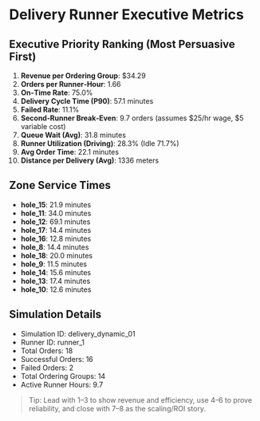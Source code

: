 # Delivery Runner Executive Metrics

## Executive Priority Ranking (Most Persuasive First)
1. **Revenue per Ordering Group**: $34.29
2. **Orders per Runner‑Hour**: 1.66
3. **On‑Time Rate**: 75.0%
4. **Delivery Cycle Time (P90)**: 57.1 minutes
5. **Failed Rate**: 11.1%
6. **Second‑Runner Break‑Even**: 9.7 orders (assumes $25/hr wage, $5 variable cost)
7. **Queue Wait (Avg)**: 31.8 minutes
8. **Runner Utilization (Driving)**: 28.3% (Idle 71.7%)
9. **Avg Order Time**: 22.1 minutes
10. **Distance per Delivery (Avg)**: 1336 meters

## Zone Service Times
- **hole_15**: 21.9 minutes
- **hole_11**: 34.0 minutes
- **hole_12**: 69.1 minutes
- **hole_17**: 14.4 minutes
- **hole_16**: 12.8 minutes
- **hole_8**: 14.4 minutes
- **hole_18**: 20.0 minutes
- **hole_9**: 11.5 minutes
- **hole_14**: 15.6 minutes
- **hole_13**: 17.4 minutes
- **hole_10**: 12.6 minutes


## Simulation Details
- Simulation ID: delivery_dynamic_01
- Runner ID: runner_1
- Total Orders: 18
- Successful Orders: 16
- Failed Orders: 2
- Total Ordering Groups: 14
- Active Runner Hours: 9.7

> Tip: Lead with 1–3 to show revenue and efficiency, use 4–6 to prove reliability, and close with 7–8 as the scaling/ROI story.
